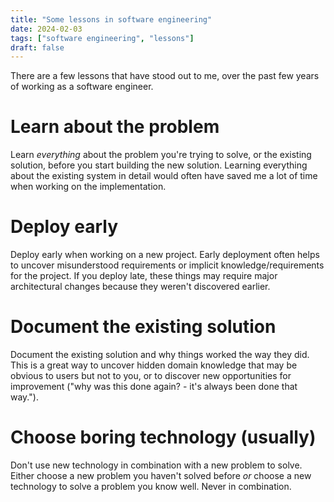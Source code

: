 ```yaml
---
title: "Some lessons in software engineering"
date: 2024-02-03
tags: ["software engineering", "lessons"]
draft: false
---
```


There are a few lessons that have stood out to me, over the past few years of working as a software engineer.

# Learn about the problem
Learn *everything* about the problem you're trying to solve, or the existing solution, before you start building the new solution. Learning everything about the existing system in detail would often have saved me a lot of time when working on the implementation. 

# Deploy early
Deploy early when working on a new project. 
Early deployment often helps to uncover misunderstood requirements or implicit knowledge/requirements for the project. 
If you deploy late, these things may require major architectural changes because they weren't discovered earlier.

# Document the existing solution
Document the existing solution and why things worked the way they did. This is a great way to uncover hidden domain knowledge that may be obvious to users but not to you, or to discover new opportunities for improvement ("why was this done again? - it's always been done that way.").

# Choose boring technology (usually)
Don't use new technology in combination with a new problem to solve. Either choose a new problem you haven't solved before *or* choose a new technology to solve a problem you know well. Never in combination.